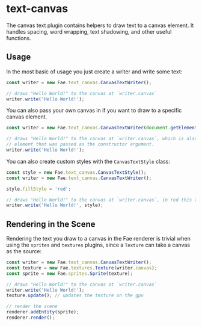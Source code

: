 # text-canvas

The canvas text plugin contains helpers to draw text to a canvas element. It handles spacing, word
wrapping, text shadowing, and other useful functions.

## Usage

In the most basic of usage you just create a writer and write some text:

```js
const writer = new Fae.text_canvas.CanvasTextWriter();

// draws "Hello World!" to the canvas at `writer.canvas`
writer.write('Hello World!');

```

You can also pass your own canvas in if you want to draw to a specific canvas element.

```js
const writer = new Fae.text_canvas.CanvasTextWriter(document.getElementById('my-canvas'));

// draws "Hello World!" to the canvas at `writer.canvas`, which is also the canvas
// element that was passed as the constructor argument.
writer.write('Hello World!');
```

You can also create custom styles with the `CanvasTextStyle` class:

```js
const style = new Fae.text_canvas.CanvasTextStyle();
const writer = new Fae.text_canvas.CanvasTextWriter();

style.fillStyle = 'red';

// draws "Hello World!" to the canvas at `writer.canvas`, in red this time.
writer.write('Hello World!', style);
```

## Rendering in the Scene

Rendering the text you draw to a canvas in the Fae renderer is trivial when using the `sprites` and
`textures` plugins, since a `Texture` can take a canvas as the source:

```js
const writer = new Fae.text_canvas.CanvasTextWriter();
const texture = new Fae.textures.Texture(writer.canvas);
const sprite = new Fae.sprites.Sprite(texture);

// draws "Hello World!" to the canvas at `writer.canvas`
writer.write('Hello World!');
texture.update(); // updates the texture on the gpu

// render the scene
renderer.addEntity(sprite);
renderer.render();
```
